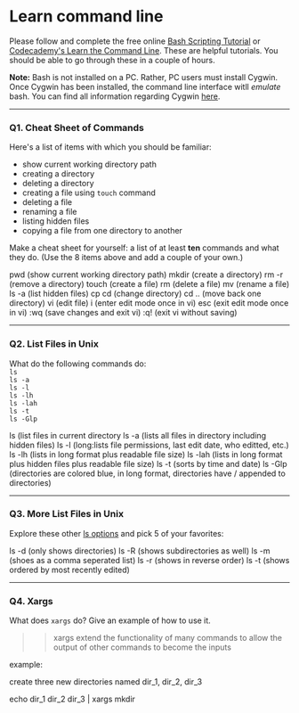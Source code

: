 # Learn command line

Please follow and complete the free online [Bash Scripting Tutorial](https://ryanstutorials.net/bash-scripting-tutorial/) or [Codecademy's Learn the Command Line](https://www.codecademy.com/learn/learn-the-command-line). These are helpful tutorials. You should be able to go through these in a couple of hours.

**Note:** Bash is not installed on a PC. Rather, PC users must install Cygwin. Once Cygwin has been installed, the command line interface witll _emulate_ bash. You can find all information regarding Cygwin [here](https://www.cygwin.com/).

---

### Q1.  Cheat Sheet of Commands  

Here's a list of items with which you should be familiar:  
* show current working directory path
* creating a directory
* deleting a directory
* creating a file using `touch` command
* deleting a file
* renaming a file
* listing hidden files
* copying a file from one directory to another

Make a cheat sheet for yourself: a list of at least **ten** commands and what they do.  (Use the 8 items above and add a couple of your own.)  

> > 

pwd (show current working directory path)
mkdir <dirname> (create a directory)
rm -r <dirname> (remove a directory)
touch <filename> (create a file)
rm <filename> (delete a file)
mv <filename> <newfilename> (rename a file)
ls -a (list hidden files)
cp <filename> <newpath>
cd <path> (change directory)
cd .. (move back one directory)
vi <filename> (edit file)
i (enter edit mode once in vi)
esc (exit edit mode once in vi)
:wq (save changes and exit vi)
:q! (exit vi without saving)
 


---

### Q2.  List Files in Unix   

What do the following commands do:  
`ls`  
`ls -a`  
`ls -l`  
`ls -lh`  
`ls -lah`  
`ls -t`  
`ls -Glp`  

> > 

ls (list files in current directory
ls -a (lists all files in directory including hidden files)
ls -l (long:lists file permissions, last edit date, who editted, etc.)
ls -lh (lists in long format plus readable file size)
ls -lah (lists in long format plus hidden files plus readable file size)
ls -t (sorts by time and date)
ls -Glp (directories are colored blue, in long format, directories have / appended to directories)

---

### Q3.  More List Files in Unix  

Explore these other [ls options](http://www.techonthenet.com/unix/basic/ls.php) and pick 5 of your favorites:

> > 

ls -d (only shows directories)
ls -R (shows subdirectories as well)
ls -m (shoes as a comma seperated list)
ls -r (shows in reverse order)
ls -t (shows ordered by most recently edited)

---

### Q4.  Xargs   

What does `xargs` do? Give an example of how to use it.

> > xargs extend the functionality of many commands to allow the output of other commands to become the inputs

example:

create three new directories named dir_1, dir_2, dir_3

echo dir_1 dir_2 dir_3 | xargs mkdir

 

